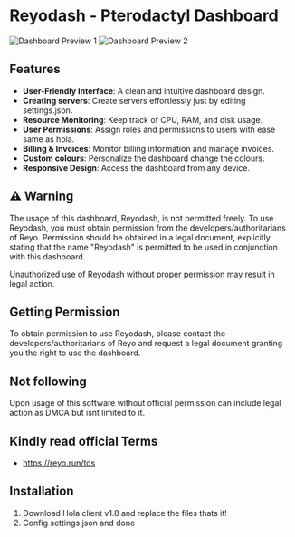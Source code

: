 # Reyodash - Pterodactyl Dashboard

![Dashboard Preview 1](https://i.ibb.co/KynYq20/image.png)
![Dashboard Preview 2](https://i.ibb.co/jzW1Vn7/image.png)

## Features

- **User-Friendly Interface**: A clean and intuitive dashboard design.
- **Creating servers**: Create servers effortlessly just by editing settings.json.
- **Resource Monitoring**: Keep track of CPU, RAM, and disk usage.
- **User Permissions**: Assign roles and permissions to users with ease same as hola.
- **Billing & Invoices**: Monitor billing information and manage invoices.
- **Custom colours**: Personalize the dashboard change the colours.
- **Responsive Design**: Access the dashboard from any device.

## ⚠️ Warning

The usage of this dashboard, Reyodash, is not permitted freely. To use Reyodash, you must obtain permission from the developers/authoritarians of Reyo. Permission should be obtained in a legal document, explicitly stating that the name "Reyodash" is permitted to be used in conjunction with this dashboard.

Unauthorized use of Reyodash without proper permission may result in legal action.

## Getting Permission

To obtain permission to use Reyodash, please contact the developers/authoritarians of Reyo and request a legal document granting you the right to use the dashboard.

## Not following 

Upon usage of this software without official permission can include legal action as DMCA but isnt limited to it. 

## Kindly read official Terms

- https://reyo.run/tos

## Installation

1) Download Hola client v1.8 and replace the files thats it! 
2) Config settings.json and done
